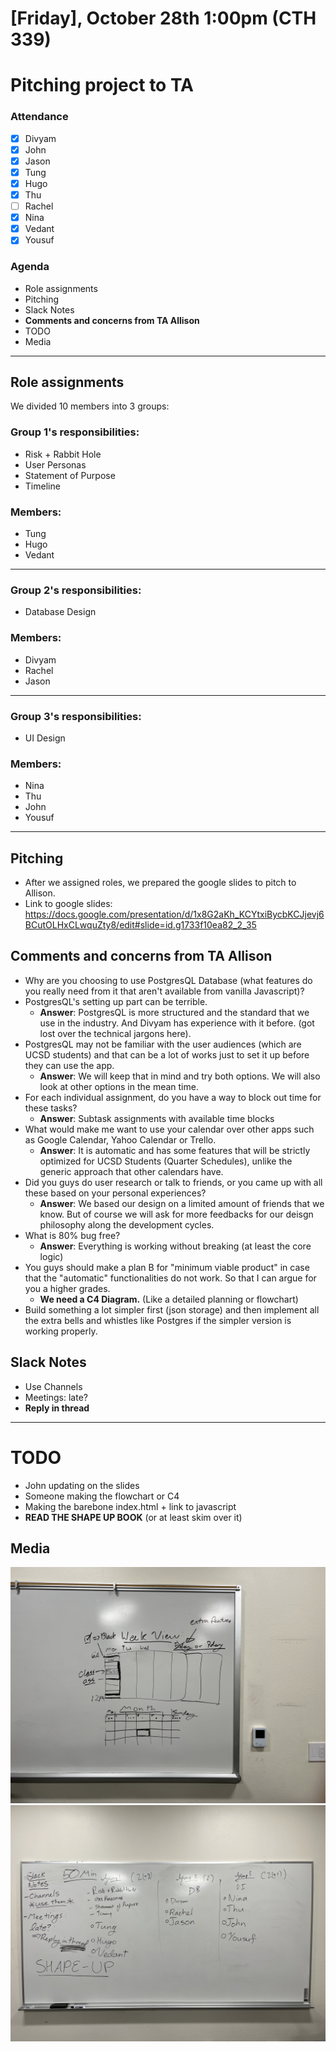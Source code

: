 # [Friday], October 28th 1:00pm (CTH 339)
# Pitching project to TA

### Attendance
- [x] Divyam
- [x] John
- [x] Jason
- [x] Tung
- [x] Hugo
- [x] Thu
- [ ] Rachel
- [x] Nina
- [x] Vedant
- [x] Yousuf

### Agenda
- Role assignments
- Pitching
- Slack Notes
- **Comments and concerns from TA Allison**
- TODO
- Media
<hr>

## Role assignments
We divided 10 members into 3 groups:

### Group 1's responsibilities:
- Risk + Rabbit Hole
- User Personas
- Statement of Purpose
- Timeline

### Members:
- Tung
- Hugo
- Vedant
<hr>

### Group 2's responsibilities:
- Database Design

### Members:
- Divyam
- Rachel
- Jason
<hr>

### Group 3's responsibilities:
- UI Design

### Members:
- Nina
- Thu
- John
- Yousuf
<hr>

## Pitching
- After we assigned roles, we prepared the google slides to pitch to Allison.
- Link to google slides: https://docs.google.com/presentation/d/1x8G2aKh_KCYtxiBycbKCJjevj6BCutOLHxCLwquZty8/edit#slide=id.g1733f10ea82_2_35

## **Comments and concerns from TA Allison**
- Why are you choosing to use PostgresQL Database (what features do you really need from it that aren't available from vanilla Javascript)?
- PostgresQL's setting up part can be terrible.
  - **Answer**: PostgresQL is more structured and the standard that we use in the industry. And Divyam has experience with it before. (got lost over the technical jargons here).
- PostgresQL may not be familiar with the user audiences (which are UCSD students) and that can be a lot of works just to set it up before they can use the app.
	- **Answer**: We will keep that in mind and try both options. We will also look at other options in the mean time. 
- For each individual assignment, do you have a way to block out time for these tasks?
  - **Answer**: Subtask assignments with available time blocks
- What would make me want to use your calendar over other apps such as Google Calendar, Yahoo Calendar or Trello.
  - **Answer**: It is automatic and has some features that will be strictly optimized for UCSD Students (Quarter Schedules), unlike the generic approach that other calendars have. 
- Did you guys do user research or talk to friends, or you came up with all these based on your personal experiences? 
  - **Answer**: We based our design on a limited amount of friends that we know. But of course we will ask for more feedbacks for our deisgn philosophy along the development cycles. 
- What is 80% bug free?
  - **Answer**: Everything is working without breaking (at least the core logic)
-  You guys should make a plan B for "minimum viable product" in case that the "automatic" functionalities do not work. So that I can argue for you a higher grades.
	-  **We need a C4 Diagram.** (Like a detailed planning or flowchart)
-  Build something a lot simpler first (json storage) and then implement all the extra bells and whistles like Postgres if the simpler version is working properly.

## Slack Notes
- Use Channels
- Meetings: late?
- **Reply in thread**
<hr>

# TODO
- John updating on the slides
- Someone making the flowchart or C4
- Making the barebone index.html + link to javascript
- **READ THE SHAPE UP BOOK** (or at least skim over it)

## Media
![Design whiteboard](./assets/images/102822-interface-board.jpg)
![Role assignment](./assets/images/102822-primary-board.jpg)